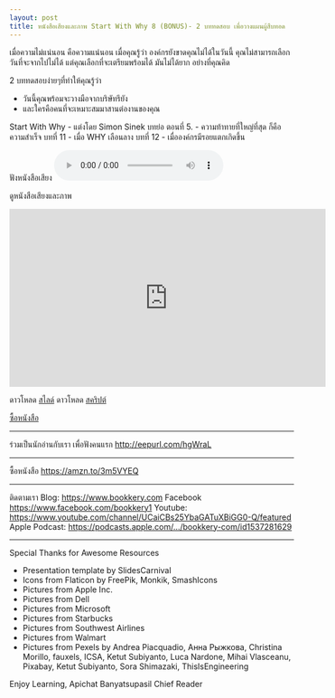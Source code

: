 ```yaml
---
layout: post
title: หนังสือเสียงและภาพ Start With Why 8 (BONUS)- 2 บททดสอบ เพื่อวางแผนผู้สืบทอด
---
```

เมื่อความไม่แน่นอน คือความแน่นอน
เมื่อคุณรู้ว่า องค์กรยังขาดคุณไม่ได้ในวันนี้ 
คุณไม่สามารถเลือกวันที่จะจากไปไม่ได้ 
แต่คุณเลือกที่จะเตรียมพร้อมได้
มันไม่ได้ยาก อย่างที่คุณคิด

2 บททดสอบง่ายๆที่ทำให้คุณรู้ว่า 
- วันนี้คุณพร้อมจะวางมือจากบริษัทรึยัง
- และใครคือคนที่จะเหมาะสมมาสานต่องานของคุณ

Start With Why - แต่งโดย Simon Sinek
บทย่อ ตอนที่ 5. - ความท้าทายที่ใหญ่ที่สุด ก็คือ ความสำเร็จ
บทที่ 11 - เมื่อ WHY เลือนลาง
บทที่ 12 - เมื่อองค์กรมีรอยแตกเกิดขึ้น

ฟังหนังสือเสียง
<audio controls>
  <source src="/player/web/audio/startWithWhyEP8bonus.mp3" type="audio/mpeg">
Your browser does not support the audio element.
</audio>

ดูหนังสือเสียงและภาพ
<iframe width="560" height="315" src="https://www.youtube.com/embed/YCDWqkpP3L8" frameborder="0" allow="accelerometer; autoplay; clipboard-write; encrypted-media; gyroscope; picture-in-picture" allowFullScreen="true"></iframe>

ดาวโหลด <a href="/download/startWithWhy/startWithWhyEP8.pdf">สไลด์</a>
ดาวโหลด <a href="/download/startWithWhy/startWithWhyEP8.txt">สคริปต์</a>

<a href="https://amzn.to/3m5VYEQ">ซื้อหนังสือ</a>

*************************************************
ร่วมเป็นนักอ่านกับเรา เพื่อฟังคนแรก
http://eepurl.com/hgWraL
*************************************************
ซื้อหนังสือ https://amzn.to/3m5VYEQ
*************************************************
ติดตามเรา
Blog: https://www.bookkery.com
Facebook https://www.facebook.com/bookkery1
Youtube: https://www.youtube.com/channel/UCaiCBs25YbaGATuXBiGG0-Q/featured
Apple Podcast: https://podcasts.apple.com/.../bookkery-com/id1537281629
*************************************************
Special Thanks for Awesome Resources
- Presentation template by SlidesCarnival
- Icons from Flaticon by FreePik, Monkik, SmashIcons
- Pictures from Apple Inc.
- Pictures from Dell
- Pictures from Microsoft
- Pictures from Starbucks
- Pictures from Southwest Airlines
- Pictures from Walmart
- Pictures from Pexels by Andrea Piacquadio, Анна Рыжкова, Christina Morillo, fauxels, ICSA, Ketut Subiyanto, Luca Nardone, Mihai Vlasceanu, Pixabay, Ketut Subiyanto, Sora Shimazaki, ThisIsEngineering

Enjoy Learning,
Apichat Banyatsupasil
Chief Reader